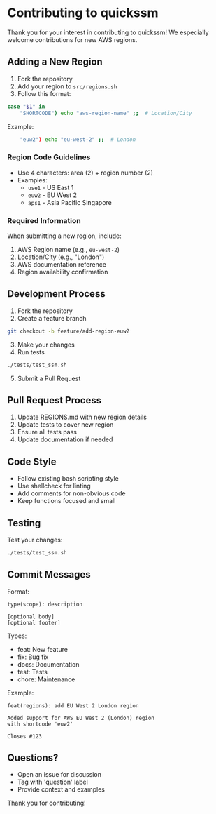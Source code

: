 # Contributing to quickssm

Thank you for your interest in contributing to quickssm! We especially welcome contributions for new AWS regions.

## Adding a New Region

1. Fork the repository
2. Add your region to `src/regions.sh`
3. Follow this format:
```bash
case "$1" in
    "SHORTCODE") echo "aws-region-name" ;;  # Location/City
```
Example:
```bash
    "euw2") echo "eu-west-2" ;;  # London
```

### Region Code Guidelines
- Use 4 characters: area (2) + region number (2)
- Examples:
  - `use1` - US East 1
  - `euw2` - EU West 2
  - `aps1` - Asia Pacific Singapore

### Required Information
When submitting a new region, include:
1. AWS Region name (e.g., `eu-west-2`)
2. Location/City (e.g., "London")
3. AWS documentation reference
4. Region availability confirmation

## Development Process

1. Fork the repository
2. Create a feature branch
```bash
git checkout -b feature/add-region-euw2
```
3. Make your changes
4. Run tests
```bash
./tests/test_ssm.sh
```
5. Submit a Pull Request

## Pull Request Process

1. Update REGIONS.md with new region details
2. Update tests to cover new region
3. Ensure all tests pass
4. Update documentation if needed

## Code Style

- Follow existing bash scripting style
- Use shellcheck for linting
- Add comments for non-obvious code
- Keep functions focused and small

## Testing

Test your changes:
```bash
./tests/test_ssm.sh
```

## Commit Messages

Format:
```
type(scope): description

[optional body]
[optional footer]
```

Types:
- feat: New feature
- fix: Bug fix
- docs: Documentation
- test: Tests
- chore: Maintenance

Example:
```
feat(regions): add EU West 2 London region

Added support for AWS EU West 2 (London) region
with shortcode 'euw2'

Closes #123
```

## Questions?

- Open an issue for discussion
- Tag with 'question' label
- Provide context and examples

Thank you for contributing!